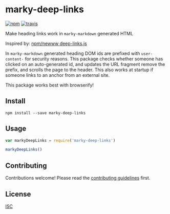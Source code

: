 # marky-deep-links

[![npm][npm-image]][npm-url]
[![travis][travis-image]][travis-url]

[npm-image]: https://img.shields.io/npm/v/marky-deep-links.svg?style=flat-square
[npm-url]: https://www.npmjs.com/package/marky-deep-links
[travis-image]: https://img.shields.io/travis/Flet/marky-deep-links.svg?style=flat-square
[travis-url]: https://travis-ci.org/Flet/marky-deep-links

Make heading links work in `marky-markdown` generated HTML

Inspired by: [npm/newww deep-links.js](https://github.com/npm/newww/blob/ebbe8a3344341b08026d03c67cfe53e541e88283/assets/scripts/deep-links.js)

In `marky-markdown` generated heading DOM ids are prefixed with `user-content-` for security reasons. This package checks whether someone has clicked on an auto-generated id, and updates the URL fragment remove the prefix, and scrolls the page to the header. This also works at startup if someone links to an anchor from an external site.

This package works best with browserify!

## Install
```
npm install --save marky-deep-links
```

## Usage

```js
var markyDeepLinks = require('marky-deep-links')

markyDeepLinks()

```

## Contributing

Contributions welcome! Please read the [contributing guidelines](CONTRIBUTING.md) first.

## License

[ISC](LICENSE)
